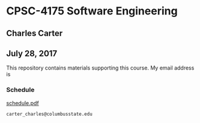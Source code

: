 # CPSC-4175 Software Engineering

## Charles Carter

## July 28, 2017

This repository contains materials supporting this course. My email address is

### Schedule

[schedule.pdf](pdf/schedule.pdf)
```
carter_charles@columbusstate.edu
```
